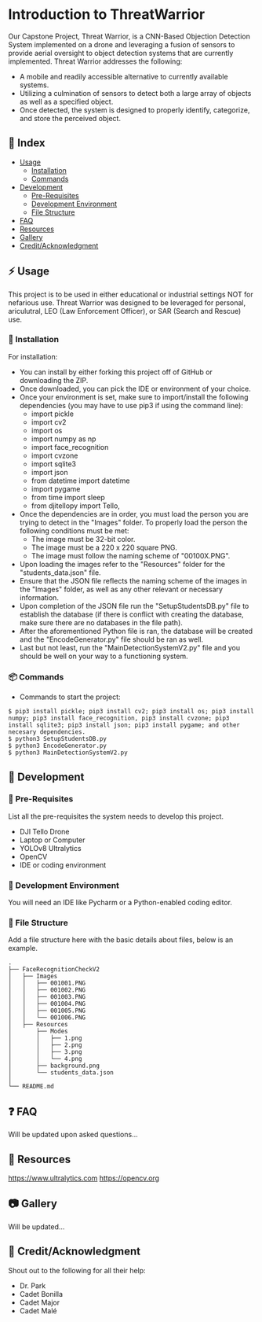 # Introduction to ThreatWarrior
Our Capstone Project, Threat Warrior, is a CNN-Based Objection Detection System implemented on a drone and leveraging a fusion of sensors to provide aerial oversight to object detection systems that are currently implemented. Threat Warrior addresses the following:​
  - A mobile and readily accessible alternative to currently available systems.
  - Utilizing a culmination of sensors to detect both a large array of objects as well as a specified object​.
  - Once detected, the system is designed to properly identify, categorize, and store the perceived object.

## :ledger: Index

- [Usage](#zap-usage)
  - [Installation](#electric_plug-installation)
  - [Commands](#package-commands)
- [Development](#wrench-development)
  - [Pre-Requisites](#notebook-pre-requisites)
  - [Development Environment](#nut_and_bolt-development-environment)
  - [File Structure](#file_folder-file-structure)
- [FAQ](#question-faq)
- [Resources](#page_facing_up-resources)
- [Gallery](#camera-gallery)
- [Credit/Acknowledgment](#star2-creditacknowledgment)

## :zap: Usage
This project is to be used in either educational or industrial settings NOT for nefarious use. Threat Warrior was designed to be leveraged for personal, ariculutral, LEO (Law Enforcement Officer), or SAR (Search and Rescue) use.

###  :electric_plug: Installation
For installation:
- You can install by either forking this project off of GitHub or downloading the ZIP.
- Once downloaded, you can pick the IDE or environment of your choice.
- Once your environment is set, make sure to import/install the following dependencies (you may have to use pip3 if using the command line):
  - import pickle
  - import cv2
  - import os
  - import numpy as np
  - import face_recognition
  - import cvzone
  - import sqlite3
  - import json
  - from datetime import datetime
  - import pygame
  - from time import sleep
  - from djitellopy import Tello,
- Once the dependencies are in order, you must load the person you are trying to detect in the "Images" folder. To properly load the person the following conditions must be met:
  - The image must be 32-bit color.
  - The image must be a 220 x 220 square PNG.
  - The image must follow the naming scheme of "00100X.PNG".
- Upon loading the images refer to the "Resources" folder for the "students_data.json" file.
- Ensure that the JSON file reflects the naming scheme of the images in the "Images" folder, as well as any other relevant or necessary information.
- Upon completion of the JSON file run the "SetupStudentsDB.py" file to establish the database (if there is conflict with creating the database, make sure there are no databases in the file path).
- After the aforementioned Python file is ran, the database will be created and the "EncodeGenerator.py" file should be ran as well.
- Last but not least, run the "MainDetectionSystemV2.py" file and you should be well on your way to a functioning system.

###  :package: Commands
- Commands to start the project:
```
$ pip3 install pickle; pip3 install cv2; pip3 install os; pip3 install numpy; pip3 install face_recognition, pip3 install cvzone; pip3 install sqlite3; pip3 install json; pip3 install pygame; and other necesary dependencies.
$ python3 SetupStudentsDB.py
$ python3 EncodeGenerator.py
$ python3 MainDetectionSystemV2.py
```

##  :wrench: Development

### :notebook: Pre-Requisites
List all the pre-requisites the system needs to develop this project.
- DJI Tello Drone
- Laptop or Computer
- YOLOv8 Ultralytics
- OpenCV
- IDE or coding environment

###  :nut_and_bolt: Development Environment
You will need an IDE like Pycharm or a Python-enabled coding editor.


###  :file_folder: File Structure
Add a file structure here with the basic details about files, below is an example.

```
. 
├── FaceRecognitionCheckV2
│   ├── Images
│   │   ├── 001001.PNG
│   │   ├── 001002.PNG
│   │   ├── 001003.PNG
│   │   ├── 001004.PNG
│   │   ├── 001005.PNG
│   │   └── 001006.PNG
│   ├── Resources
│       ├── Modes
│       │   ├── 1.png
│       │   ├── 2.png
│       │   ├── 3.png
│       │   └── 4.png
│       ├── background.png
│       └── students_data.json
│   
└── README.md
```

## :question: FAQ
Will be updated upon asked questions...

##  :page_facing_up: Resources
https://www.ultralytics.com
https://opencv.org

##  :camera: Gallery
Will be updated...

## :star2: Credit/Acknowledgment
Shout out to the following for all their help:
- Dr. Park
- Cadet Bonilla
- Cadet Major
- Cadet Malé
